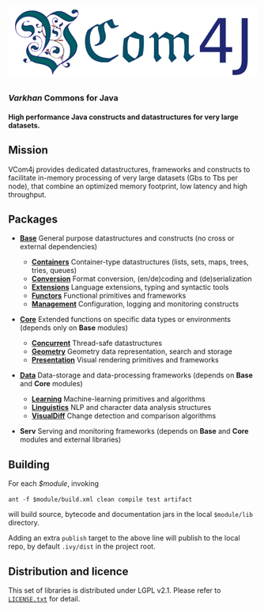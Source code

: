 # ![VCom4j](title.png)

### _Varkhan_ Commons for Java
#### High performance Java constructs and datastructures for very large datasets.


## Mission

VCom4j provides dedicated datastructures, frameworks and constructs to facilitate in-memory processing of very large datasets (Gbs to Tbs per node), that combine an optimized memory footprint, low latency and high throughput.


## Packages
 
* [**Base**](Base)   General purpose datastructures and constructs (no cross or external dependencies)
   * [**Containers**](Base/Containers)      Container-type datastructures (lists, sets, maps, trees, tries, queues)
   * [**Conversion**](Base/Conversion)      Format conversion, (en/de)coding and (de)serialization
   * [**Extensions**](Base/Extensions)      Language extensions, typing and syntactic tools
   * [**Functors**](Base/Functors)          Functional primitives and frameworks
   * [**Management**](Base/Management)      Configuration, logging and monitoring constructs

* [**Core**](Core)   Extended functions on specific data types or environments (depends only on **Base** modules)
   * [**Concurrent**](Core/Concurrent)      Thread-safe datastructures
   * [**Geometry**](Core/Geometry)          Geometry data representation, search and storage
   * [**Presentation**](Core/Presentation)  Visual rendering primitives and frameworks

* [**Data**](Data)   Data-storage and data-processing frameworks (depends on **Base** and **Core** modules)
   * [**Learning**](Data/Learning)          Machine-learning primitives and algorithms
   * [**Linguistics**](Data/Linguistics)    NLP and character data analysis structures
   * [**VisualDiff**](Data/VisualDiff)      Change detection and comparison algorithms

* **Serv**   Serving and monitoring frameworks (depends on **Base** and **Core** modules and external libraries)


## Building

For each _$module_, invoking

`ant -f $module/build.xml clean compile test artifact`

will build source, bytecode and documentation jars in the local `$module/lib` directory.

Adding an extra `publish` target to the above line will publish to the local repo, by default `.ivy/dist` in the project root.


## Distribution and licence

This set of libraries is distributed under LGPL v2.1. Please refer to [`LICENSE.txt`](LICENSE.txt "LGPL v2.1") for detail.

